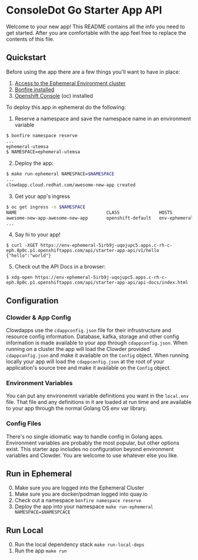# ConsoleDot Go Starter App API
Welcome to your new app! This README contains all the info you need to get started. After you are comfortable with the app feel free to replace the contents of this file.

## Quickstart

Before using the app there are a few things you'll want to have in place:
1. [Access to the Ephemeral Environment cluster](https://consoledot.pages.redhat.com/docs/dev/creating-a-new-app/using-ee/getting-started-with-ees.html)
2. [Bonfire installed](https://consoledot.pages.redhat.com/docs/dev/creating-a-new-app/using-ee/bonfire.html)
3. [Openshift Console](https://console-openshift-console.apps.c-rh-c-eph.8p0c.p1.openshiftapps.com/command-line-tools) (oc) installed

To deploy this app in ephemeral do the following:

1. Reserve a namespace and save the namespace name in an environment variable
```bash
$ bonfire namespace reserve
...
ephemeral-utemsa
$ NAMESPACE=ephemeral-utemsa
```

2. Deploy the app:
```bash
$ make run-ephemeral NAMESPACE=$NAMESPACE
...
clowdapp.cloud.redhat.com/awesome-new-app created
```

3. Get your app's ingress
```bash
$ oc get ingress -n $NAMESPACE
NAME                                  CLASS               HOSTS                                                                          ADDRESS                                                    PORTS     AGE
awesome-new-app-awesome-new-app       openshift-default   env-ephemeral-5irb9j-uqojupc5.apps.c-rh-c-eph.8p0c.p1.openshiftapps.com        router-default.apps.c-rh-c-eph.8p0c.p1.openshiftapps.com   
...
```

4. Say hi to your app!
```
$ curl -XGET https://env-ephemeral-5irb9j-uqojupc5.apps.c-rh-c-eph.8p0c.p1.openshiftapps.com/api/starter-app-api/v1/hello
{"hello":"world"}
```

5. Check out the API Docs in a browser:
```
$ xdg-open https://env-ephemeral-5irb9j-uqojupc5.apps.c-rh-c-eph.8p0c.p1.openshiftapps.com/api/starter-app-api/api-docs/index.html

```

## Configuration

### Clowder & App Config
Clowdapps use the `cdappconfig.json` file for their infrustructure and resource config information. Database, kafka, storage and other config information is made available to your app through `cdappconfig.json`. When running on a cluster the app will load the Clowder provided `cdappconfig.json` and make it available on the `Config` object. When running locally your app will load the `cdappconfig.json` at the root of your application's source tree and make it available on the `Config` object.

### Environment Variables
You can put any environemnt variable definitions you want in the `local.env` file. That file and any definitions in it are loaded at run time and are available to your app through the normal Golang OS env var library.

### Config Files
There's no single idiomatic way to handle config in Golang apps. Environment variables are probably the most popular, but other options exist. This starter app includes no configuration beyond environment variables and Clowder. You are welcome to use whatever else you like.

## Run in Ephemeral

0. Make sure you are logged into the Ephemeral Cluster
1. Make sure you are docker/podman logged into quay.io
2. Check out a namespace `bonfire namespace reserve`
3. Deploy the app into your namespace `make run-ephemeral NAMESPACE=$NAMESPCACE`

## Run Local

0. Run the local dependency stack `make run-local-deps`
1. Run the app `make run`